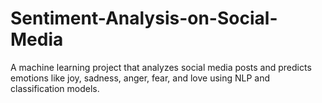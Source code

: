 # Sentiment-Analysis-on-Social-Media
A machine learning project that analyzes social media posts and predicts emotions like joy, sadness, anger, fear, and love using NLP and classification models.
